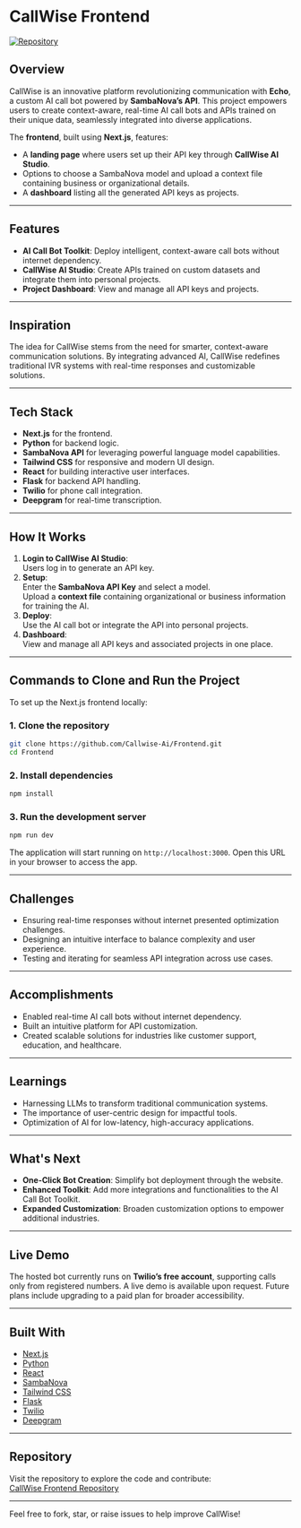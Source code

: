 
# CallWise Frontend

[![Repository](https://img.shields.io/badge/Repository-Callwise--AI-Frontend-blue?style=flat-square)](https://github.com/Callwise-Ai/Frontend)

## Overview

CallWise is an innovative platform revolutionizing communication with **Echo**, a custom AI call bot powered by **SambaNova’s API**. This project empowers users to create context-aware, real-time AI call bots and APIs trained on their unique data, seamlessly integrated into diverse applications. 

The **frontend**, built using **Next.js**, features:

- A **landing page** where users set up their API key through **CallWise AI Studio**.
- Options to choose a SambaNova model and upload a context file containing business or organizational details.
- A **dashboard** listing all the generated API keys as projects.

---

## Features

- **AI Call Bot Toolkit**: Deploy intelligent, context-aware call bots without internet dependency.
- **CallWise AI Studio**: Create APIs trained on custom datasets and integrate them into personal projects.
- **Project Dashboard**: View and manage all API keys and projects.

---

## Inspiration

The idea for CallWise stems from the need for smarter, context-aware communication solutions. By integrating advanced AI, CallWise redefines traditional IVR systems with real-time responses and customizable solutions.

---

## Tech Stack

- **Next.js** for the frontend.
- **Python** for backend logic.
- **SambaNova API** for leveraging powerful language model capabilities.
- **Tailwind CSS** for responsive and modern UI design.
- **React** for building interactive user interfaces.
- **Flask** for backend API handling.
- **Twilio** for phone call integration.
- **Deepgram** for real-time transcription.

---

## How It Works

1. **Login to CallWise AI Studio**:  
   Users log in to generate an API key.
2. **Setup**:  
   Enter the **SambaNova API Key** and select a model.  
   Upload a **context file** containing organizational or business information for training the AI.
3. **Deploy**:  
   Use the AI call bot or integrate the API into personal projects.
4. **Dashboard**:  
   View and manage all API keys and associated projects in one place.

---

## Commands to Clone and Run the Project

To set up the Next.js frontend locally:

### 1. Clone the repository
```bash
git clone https://github.com/Callwise-Ai/Frontend.git
cd Frontend
```

### 2. Install dependencies
```bash
npm install
```

### 3. Run the development server
```bash
npm run dev
```

The application will start running on `http://localhost:3000`. Open this URL in your browser to access the app.

---

## Challenges

- Ensuring real-time responses without internet presented optimization challenges.
- Designing an intuitive interface to balance complexity and user experience.
- Testing and iterating for seamless API integration across use cases.

---

## Accomplishments

- Enabled real-time AI call bots without internet dependency.
- Built an intuitive platform for API customization.
- Created scalable solutions for industries like customer support, education, and healthcare.

---

## Learnings

- Harnessing LLMs to transform traditional communication systems.
- The importance of user-centric design for impactful tools.
- Optimization of AI for low-latency, high-accuracy applications.

---

## What's Next

- **One-Click Bot Creation**: Simplify bot deployment through the website.
- **Enhanced Toolkit**: Add more integrations and functionalities to the AI Call Bot Toolkit.
- **Expanded Customization**: Broaden customization options to empower additional industries.

---

## Live Demo

The hosted bot currently runs on **Twilio’s free account**, supporting calls only from registered numbers. A live demo is available upon request. Future plans include upgrading to a paid plan for broader accessibility.

---

## Built With

- [Next.js](https://nextjs.org/)
- [Python](https://www.python.org/)
- [React](https://reactjs.org/)
- [SambaNova](https://sambanova.ai/)
- [Tailwind CSS](https://tailwindcss.com/)
- [Flask](https://flask.palletsprojects.com/)
- [Twilio](https://www.twilio.com/)
- [Deepgram](https://deepgram.com/)

---

## Repository

Visit the repository to explore the code and contribute:  
[CallWise Frontend Repository](https://github.com/Callwise-Ai/Frontend)

---
Feel free to fork, star, or raise issues to help improve CallWise!
```
